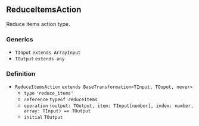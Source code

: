 ReduceItemsAction
-----------------

Reduce items action type.

### Generics

*   `TInput` `extends ArrayInput`
*   `TOutput` `extends any`

### Definition

*   `ReduceItemsAction` `extends BaseTransformation<TInput, TOuput, never>`
    *   `type` `'reduce_items'`
    *   `reference` `typeof reduceItems`
    *   `operation` `(output: TOutput, item: TInput[number], index: number, array: TInput) => TOutput`
    *   `initial` `TOutput`